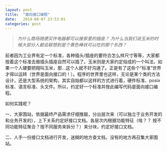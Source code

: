 ```yaml
---
layout: post
title:  "面向接口编程"
date:   2014-08-07 23:53:01
categories: post
---
```



> *为什么商场随便买件电器都可以接家里的插座？*
> *为什么当我们说玉米的时候大部分人都会联想到是个黄色棒状可以吃的那个东西？*

前者因为工业界有定一个标准，各种插头/插座的要符合怎么样尺寸等等，大家都按着这个标准去做插头插座自然可以插了。玉米则是大家约定俗成的一个叫法，如果一个人硬要把翔叫玉米，那...这个人就不好沟通了。正是有了这些个“标准”世界才得以运转（世界是面向接口的！）。程序的世界里也这样，无论是某个类的方法设计，还是大型系统的架构，其实自始都以这样的方式进行着，硬件标准、posix标准、语言标准、头文件。所以，约定好一个标准并按此编写代码是面向接口编程。

如何实践呢？

一、大家围站，依据最终产品需求仔细推敲，分出层次来（可以独立于业务开发的和业务开发的），上下关系约定好接口文档。各层次内根据功能特征（啥？？ 按不同功能特征聚合？按不同服务来拆分？）来分块，约定好接口文档。

二、人手一份接口文档进行开发，迷糊的地方查文档，没有的地方再召集大家围站。